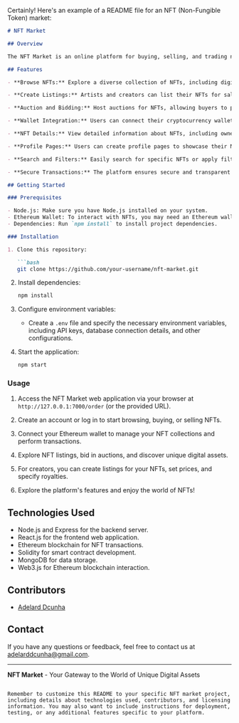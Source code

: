 Certainly! Here's an example of a README file for an NFT (Non-Fungible Token) market:

```markdown
# NFT Market

## Overview

The NFT Market is an online platform for buying, selling, and trading non-fungible tokens (NFTs). NFTs are unique digital assets that represent ownership of a specific item, artwork, collectible, or other digital or physical items. This README provides an overview of the NFT Market, its features, and how to get started.

## Features

- **Browse NFTs:** Explore a diverse collection of NFTs, including digital art, collectibles, music, videos, and more.

- **Create Listings:** Artists and creators can list their NFTs for sale, specifying pricing, royalties, and other details.

- **Auction and Bidding:** Host auctions for NFTs, allowing buyers to place bids, and the highest bidder wins the item.

- **Wallet Integration:** Users can connect their cryptocurrency wallets (e.g., MetaMask) to securely manage and trade NFTs.

- **NFT Details:** View detailed information about NFTs, including ownership history and associated metadata.

- **Profile Pages:** Users can create profile pages to showcase their NFT collections and favorite items.

- **Search and Filters:** Easily search for specific NFTs or apply filters based on criteria like price, category, and ownership.

- **Secure Transactions:** The platform ensures secure and transparent transactions using blockchain technology.

## Getting Started

### Prerequisites

- Node.js: Make sure you have Node.js installed on your system.
- Ethereum Wallet: To interact with NFTs, you may need an Ethereum wallet like MetaMask.
- Dependencies: Run `npm install` to install project dependencies.

### Installation

1. Clone this repository:

   ```bash
   git clone https://github.com/your-username/nft-market.git
   ```

2. Install dependencies:

   ```bash
   npm install
   ```

3. Configure environment variables:
   - Create a `.env` file and specify the necessary environment variables, including API keys, database connection details, and other configurations.

4. Start the application:

   ```bash
   npm start
   ```

### Usage

1. Access the NFT Market web application via your browser at `http://127.0.0.1:7000/order` (or the provided URL).

2. Create an account or log in to start browsing, buying, or selling NFTs.

3. Connect your Ethereum wallet to manage your NFT collections and perform transactions.

4. Explore NFT listings, bid in auctions, and discover unique digital assets.

5. For creators, you can create listings for your NFTs, set prices, and specify royalties.

6. Explore the platform's features and enjoy the world of NFTs!

## Technologies Used

- Node.js and Express for the backend server.
- React.js for the frontend web application.
- Ethereum blockchain for NFT transactions.
- Solidity for smart contract development.
- MongoDB for data storage.
- Web3.js for Ethereum blockchain interaction.

## Contributors
- [Adelard Dcunha](https://github.com/adlard07)

## Contact

If you have any questions or feedback, feel free to contact us at adelarddcunha@gmail.com.

---

**NFT Market** - Your Gateway to the World of Unique Digital Assets
```

Remember to customize this README to your specific NFT market project, including details about technologies used, contributors, and licensing information. You may also want to include instructions for deployment, testing, or any additional features specific to your platform.
